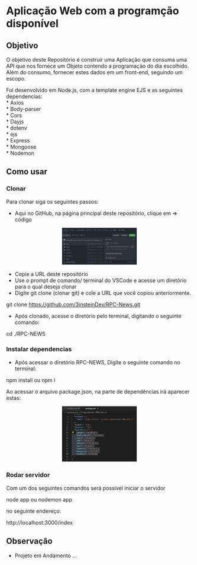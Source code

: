 # Aplicação Web com a programção disponível

## Objetivo

O objetivo deste Repositório é construir uma Aplicação que consuma uma API que nos fornece um Objeto contendo a programação do dia escolhido. 
Além do consumo, fornecer estes dados em um front-end, seguindo um escopo.

Foi desenvolvido em Node.js, com a template engine EJS e as seguintes dependencias:
<br> * Axios
<br> * Body-parser
<br> * Cors
<br> * Dayjs
<br> * dotenv
<br> * ejs
<br> * Express
<br> * Mongoose
<br> * Nodemon


## Como usar

### Clonar

Para clonar siga os seguintes passos:

* Aqui no GitHub, na página principal deste repositório, clique em => código
<p float="left" align="center">
  <img src="./public/img/Clonar-repositorio.png" width="40%" />  
</p>

* Copie a URL deste repositório
* Use o prompt de comando/ terminal do VSCode e acesse um diretório para o qual deseja clonar
* Digite git clone (clonar git) e cole a URL que você copiou anteriormente.

git clone https://github.com/3insteinDev/RPC-News.git

* Após clonado, acesse o diretório pelo terminal, digitando o seguinte comando:

cd ./RPC-NEWS


### Instalar dependencias
* Após acessar o diretório RPC-NEWS, Digite o seguinte comando no terminal:

npm install   ou   npm i

Ao acessar o arquivo package.json, na parte de dependências irá aparecer estas:

<p float="left" align="center">
  <img src="./public/img/package-dependencies.png" width="40%" />  
</p>

### Rodar servidor

Com um dos seguintes comandos será possível iniciar o servidor 

node app
 ou
nodemon app

no seguinte endereço:

http://localhost:3000/index


## Observação
* Projeto em Andamento ...